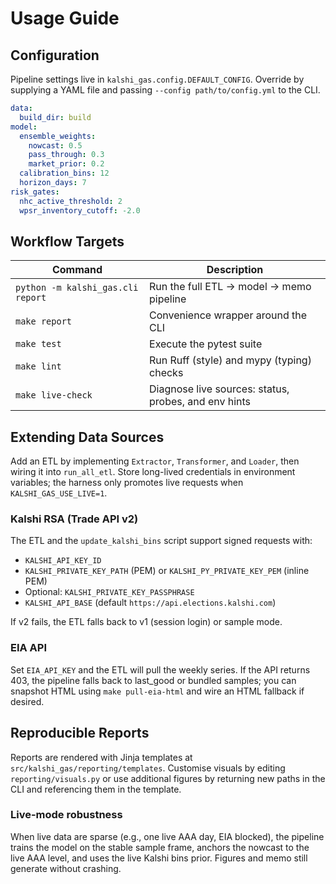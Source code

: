 # Usage Guide

## Configuration

Pipeline settings live in `kalshi_gas.config.DEFAULT_CONFIG`. Override by supplying a YAML file and passing `--config path/to/config.yml` to the CLI.

```yaml
data:
  build_dir: build
model:
  ensemble_weights:
    nowcast: 0.5
    pass_through: 0.3
    market_prior: 0.2
  calibration_bins: 12
  horizon_days: 7
risk_gates:
  nhc_active_threshold: 2
  wpsr_inventory_cutoff: -2.0
```

## Workflow Targets

| Command | Description |
| --- | --- |
| `python -m kalshi_gas.cli report` | Run the full ETL → model → memo pipeline |
| `make report` | Convenience wrapper around the CLI |
| `make test` | Execute the pytest suite |
| `make lint` | Run Ruff (style) and mypy (typing) checks |
| `make live-check` | Diagnose live sources: status, probes, and env hints |

## Extending Data Sources

Add an ETL by implementing `Extractor`, `Transformer`, and `Loader`, then wiring it into `run_all_etl`. Store long-lived credentials in environment variables; the harness only promotes live requests when `KALSHI_GAS_USE_LIVE=1`.

### Kalshi RSA (Trade API v2)

The ETL and the `update_kalshi_bins` script support signed requests with:

- `KALSHI_API_KEY_ID`
- `KALSHI_PRIVATE_KEY_PATH` (PEM) or `KALSHI_PY_PRIVATE_KEY_PEM` (inline PEM)
- Optional: `KALSHI_PRIVATE_KEY_PASSPHRASE`
- `KALSHI_API_BASE` (default `https://api.elections.kalshi.com`)

If v2 fails, the ETL falls back to v1 (session login) or sample mode.

### EIA API

Set `EIA_API_KEY` and the ETL will pull the weekly series. If the API returns 403, the pipeline falls back to last_good or bundled samples; you can snapshot HTML using `make pull-eia-html` and wire an HTML fallback if desired.

## Reproducible Reports

Reports are rendered with Jinja templates at `src/kalshi_gas/reporting/templates`. Customise visuals by editing `reporting/visuals.py` or use additional figures by returning new paths in the CLI and referencing them in the template.

### Live-mode robustness

When live data are sparse (e.g., one live AAA day, EIA blocked), the pipeline trains the model on the stable sample frame, anchors the nowcast to the live AAA level, and uses the live Kalshi bins prior. Figures and memo still generate without crashing.
